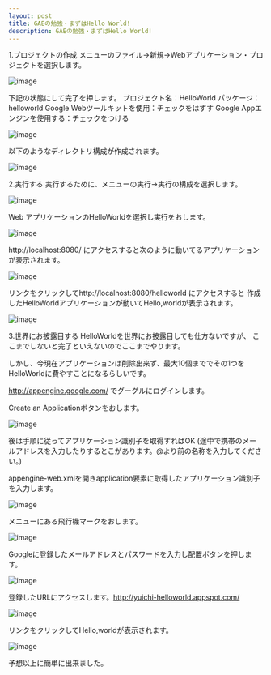 ```yaml
---
layout: post
title: GAEの勉強・まずはHello World!
description: GAEの勉強・まずはHello World!
---
```

1.プロジェクトの作成
メニューのファイル→新規→Webアプリケーション・プロジェクトを選択します。

![image]({{site.baseurl}}/assets/images/2009_10_3/5.jpg)

下記の状態にして完了を押します。
プロジェクト名：HelloWorld
パッケージ：helloworld
Google Webツールキットを使用：チェックをはずす
Google Appエンジンを使用する：チェックをつける

![image](/assets/images/2009_10_3/6.jpg)

以下のようなディレクトリ構成が作成されます。

![image](/assets/images/2009_10_3/7.jpg)

2.実行する
実行するために、メニューの実行→実行の構成を選択します。

![image](/assets/images/2009_10_3/8.jpg)

Web アプリケーションのHelloWorldを選択し実行をおします。

![image](/assets/images/2009_10_3/9.jpg)

http://localhost:8080/ にアクセスすると次のように動いてるアプリケーションが表示されます。

![image](/assets/images/2009_10_3/10.jpg)

リンクをクリックしてhttp://localhost:8080/helloworld にアクセスすると
作成したHelloWorldアプリケーションが動いてHello,worldが表示されます。

![image](/assets/images/2009_10_3/12.jpg)

3.世界にお披露目する
HelloWorldを世界にお披露目しても仕方ないですが、
ここまでしないと完了といえないのでここまでやります。

しかし、今現在アプリケーションは削除出来ず、最大10個まででその1つを
HelloWorldに費やすことになるらしいです。

http://appengine.google.com/ でグーグルにログインします。

Create an Applicationボタンをおします。

![image](/assets/images/2009_10_3/13.jpg)

後は手順に従ってアプリケーション識別子を取得すればOK
(途中で携帯のメールアドレスを入力したりするとこがあります。@より前の名称を入力してください。)

appengine-web.xmlを開きapplication要素に取得したアプリケーション識別子を入力します。

![image](/assets/images/2009_10_3/17.jpg)

メニューにある飛行機マークをおします。

![image](/assets/images/2009_10_3/18.jpg)

Googleに登録したメールアドレスとパスワードを入力し配置ボタンを押します。

![image](/assets/images/2009_10_3/19.jpg)

登録したURLにアクセスします。http://yuichi-helloworld.appspot.com/

![image](/assets/images/2009_10_3/20.jpg)

リンクをクリックしてHello,worldが表示されます。

![image](/assets/images/2009_10_3/21.jpg)

予想以上に簡単に出来ました。
